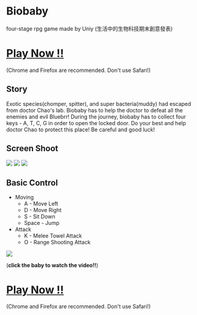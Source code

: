 # Biobaby
four-stage rpg game made by Uniy (生活中的生物科技期末創意發表)

# [Play Now !!](http://biobaby.kuanhao_chao.nctu.me)
(Chrome and Firefox are recommended. Don't use Safari!)

## Story
Exotic species(chomper, spitter), and super bacteria(muddy) had escaped from doctor Chao's lab. Biobaby has to help the doctor to defeat all the enemies and evil Bluebrr! During the journey, biobaby has to collect four keys - A, T, C, G in order to open the locked door. Do your best and help doctor Chao to protect this place! Be careful and good luck!

## Screen Shoot
![](https://i.imgur.com/R5ooJfa.jpg)
![](https://i.imgur.com/rMG4QI3.jpg)
![](https://i.imgur.com/O7Fiv5C.jpg)

## Basic Control
* Moving
  * A - Move Left
  * D - Move Right
  * S - Sit Down
  * Space - Jump
* Attack
  * K - Melee Towel Attack
  * O - Range Shooting Attack
  
[![](https://i.imgur.com/fTeR5qF.png)](https://www.youtube.com/watch?v=L4wPfSFFKYY)

(**click the baby to watch the video!!**)

# [Play Now !!](http://biobaby.kuanhao_chao.nctu.me)
(Chrome and Firefox are recommended. Don't use Safari!)

